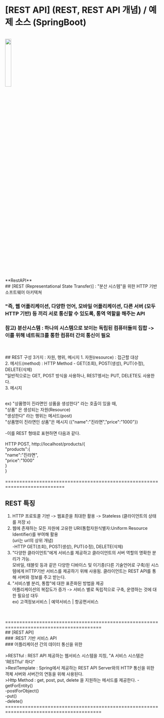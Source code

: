 # [REST API] (REST, REST API 개념) / 예제 소스 (SpringBoot)
<br>
<img src="./img/RestAPI.PNG" width = 20%><br>**RestAPI**</img>
<br>
## [REST (Representational State Transfer)]
  : "분산 시스템"을 위한 HTTP 기반 소프트웨어 아키텍쳐 <br>
  
  ### "즉, 웹 어플리케이션, 다양한 언어, 모바일 어플리케이션, 다른 서버 (모두 HTTP 기반) 등 끼리 서로 통신할 수 있도록, 통역 역할을 해주는 API <br>
  ### 참고) 분산시스템 : 하나의 시스템으로 보이는 독립된 컴퓨터들의 집합 -> 이를 위해 네트워크를 통한 컴퓨터 간의 통신이 필요
<br>
<br>
## REST 구성 3가지 : 자원, 행위, 메시지
1. 자원(resource) : 접근할 대상 <br>
2. 메서드(method) : HTTP Method - GET(조회), POST(생성), PUT(수정), DELETE(삭제) <br>
  "일반적으로는 GET, POST 방식을 사용하나, REST엥서는 PUT, DELETE도 사용한다. <br>
3. 메시지
<br>
<br>

ex) "상품명이 진라면인 상품을 생성한다" 라는 호출이 있을 때, <br>
"상품" 은 생성되는 자원(Resource) <br>
"생성한다" 라는 행위는 메서드(post) <br>
"상품명이 진라면인 상품"은 메시지 ({"name":"진라면","price":"1000"}) <br>
<br>
-이를 REST 형태로 표현하면 다음과 같다. <br>
<br>
HTTP POST, http://localhost/products/{    <br>
        "products":{                      <br>
        "name":"진라면",                   <br>
        "price":"1000"                    <br>
    }                                     <br>
}                                         <br>
<br>
=========================================================================== <br>
## REST 특징 <br>
1. HTTP 프로토콜 기반 -> 웹표준을 최대한 활용 -> Stateless (클라이언트의 상태를 저장 x) <br>
2. 웹에 존재하는 모든 자원에 고유한 URI(통합자원식별자:Uniform Resource Identifier)를 부여해 활용 <br>
   (uri는 url의 상위 개념) <br>
   -HTTP GET(조회), POST(생성), PUT(수정), DELETE(삭제) <br>
3. "다양한 클라이언트"에게 서비스를 제공하고 클라이언트의 서버 역할의 명확한 분리가 가능. <br>
   모바일, 태블릿 등과 같은 다양한 디바이스 및 이기종(다른 기술언어로 구축)된 시스템에게 HTTP기반 서비스를 제공하기 위해 사용됨. 클라이언트는 REST API를 통해 서버와 정보를 주고 받는다. <br>
4. "서비스별 분리, 통합"에 대한 표준화된 방법을 제공 <br>
   어플리케이션의 복잡도가 증가 -> 서비스 별로 독립적으로 구축, 운영하는 것에 대한 필요성 대두 <br>
   ex) 고객정보서비스 | 예약서비스 | 항공편서비스 <br>
<br>
<br>
======================================================================================== <br>
## [REST API] <br>
### :REST 기반 서비스 API <br>
### 어플리케이션 간의 데이터 통신을 위한 <br>
<br>
>RESTful : REST API 제공하는 웹서비스 시스템을 지칭, "A 서비스 시스템은 'RESTful' 하다" <br>
>RestTemplate : Spring에서 제공하는 REST API Server와의 HTTP 통신을 위한 객체 서버와 서버간의 연동을 위해 사용된다. <br>
>Http Method : get, post, put, delete 을 지원하는 메서드를 제공한다.
 -getForEntity() <br>
 -postForObject() <br>
 -put() <br>
 -delete() <br>
======================================================================================== <br>
<br>
